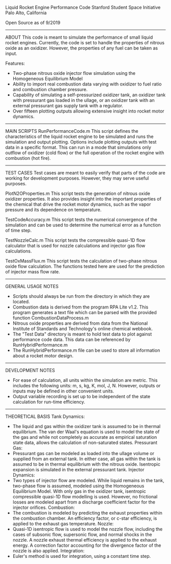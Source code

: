 Liquid Rocket Engine Performance Code
Stanford Student Space Initiative
Palo Alto, California

Open Source as of 9/2019

----------------------------------------------
ABOUT
This code is meant to simulate the performance of small liquid rocket engines.
Currently, the code is set to handle the properties of nitrous oxide as an
oxidizer. However, the properties of any fuel can be taken as input. 

Features:
 - Two-phase nitrous oxide injector flow simulation using the Homogeneous 
   Equilibrium Model
 - Ability to import real combustion data varying with oxidizer to fuel 
   ratio and combustion chamber pressure.
 - Capability of simulating a self-pressurized oxidizer tank, an oxidizer
   tank with pressurant gas loaded in the ullage, or an oxidizer tank with an
   external pressurant gas supply tank with a regulator. 
 - Over fifteen plotting outputs allowing extensive insight into rocket 
   motor dynamics.

----------------------------------------------
MAIN SCRIPTS
RunPerformanceCode.m
This script defines the characteristics of the liquid rocket engine to be
simulated and runs the simulation and output plotting. Options include
plotting outputs with test data in a specific format. This can run in a mode
that simulations only outflow of oxidizer (cold flow) or the full operation
of the rocket engine with combustion (hot fire). 

----------------------------------------------
TEST CASES
Test cases are meant to easily verify that parts of the code are working for
development purposes. However, they may serve useful purposes.

PlotN2OProperties.m
This script tests the generation of nitrous oxide oxidizer properties. It
also provides insight into the important properties of the chemical that
drive the rocket motor dynamics, such as the vapor pressure and its
dependence on temperature.

TestCodeAccuracy.m
This script tests the numerical convergence of the simulation and can be used
to determine the numerical error as a function of time step. 

TestNozzleCalc.m
This script tests the compressible quasi-1D flow calculator that is used
for nozzle calculations and injector gas flow calculations. 

TestOxMassFlux.m
This script tests the calculation of two-phase nitrous oxide flow
calculation. The functions tested here are used for the prediction of
injector mass flow rate. 

----------------------------------------------
GENERAL USAGE NOTES
 - Scripts should always be run from the directory in which they are located.
 - Combustion data is derived from the program RPA Lite v1.2. This program
   generates a text file which can be parsed with the provided function
   CombustionDataProcess.m
 - Nitrous oxide properties are derived from data from the National Institute 
   of Standards and Technology's online chemical webbook.
 - The "Test Data" directory is meant to hold test data to plot against
   performance code data. This data can be referenced by 
   RunHybridPerformance.m
 - The RunHybridPerformance.m file can be used to store all information 
   about a rocket motor design.

----------------------------------------------
DEVELOPMENT NOTES
 - For ease of calculation, all units within the simulation are metric. This
   includes the following units: m, s, kg, K, mol, J, N. However, outputs or
   inputs may be defined in other convenient units. 
 - Output variable recording is set up to be independent of the state
   calculation for run-time efficiency. 

----------------------------------------------
THEORETICAL BASIS
Tank Dynamics:
 - The liquid and gas within the oxidizer tank is assumed to be in thermal
   equilibrium. The van der Waal's equation is used to model the state of the
   gas and while not completely as accurate as empirical saturation state data,
   allows the calculation of non-saturated states. 
Pressurant Gas:
 - Pressurant gas can be modeled as loaded into the ullage volume or supplied 
   from an external tank. In either case, all gas within the tank is assumed to
   be in thermal equilibrium with the nitrous oxide. Isentropic expansion is
   simulated in the external pressurant tank. 
Injector Dynamics:
 - Two types of injector flow are modeled. While liquid remains in the tank, 
   two-phase flow is assumed, modeled using the Homogeneous Equilibrium Model.
   With only gas in the oxidizer tank, isentropic compressible quasi-1D flow 
   modelling is used. However, no frictional losses are modeled apart from a
   discharge coefficient factor for the injector orifices. 
Combustion:
 - The combustion is modeled by predicting the exhaust properties within the
   combustion chamber. An efficiency factor, or c-star efficiency, is applied
   to the exhaust gas temperature. 
Nozzle:
 - Quasi-1D isentropic flow is used to model the nozzle flow, including the
   cases of subsonic flow, supersonic flow, and normal shocks in the nozzle. 
   A nozzle exhaust thermal efficiency is applied to the exhaust energy. A
   correction factor accounting for the divergence factor of the nozzle is
   also applied. 
Integration:
 - Euler's method is used for integration, using a constant time step.
